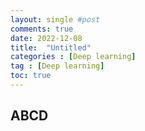 ```yaml
---
layout: single #post
comments: true
date: 2022-12-08
title:  "Untitled"
categories : [Deep learning]
tag : [Deep learning]
toc: true
---
```


## ABCD